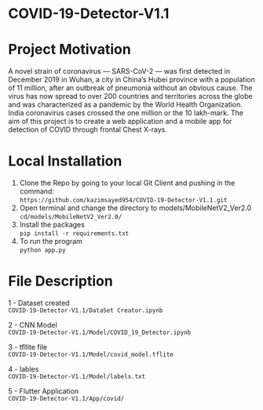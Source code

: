 # COVID-19-Detector-V1.1

# Project Motivation

A novel strain of coronavirus — SARS-CoV-2 — was first detected in December 2019 in Wuhan, a city in China’s Hubei province with a population of 11 million, after an outbreak of pneumonia without an obvious cause. The virus has now spread to over 200 countries and territories across the globe and was characterized as a pandemic by the World Health Organization. India coronavirus cases crossed the one million or the 10 lakh-mark. 
The aim of this project is to create a web application and a mobile app for detection of COVID through frontal Chest X-rays.

# Local Installation 
1. Clone the Repo by going to your local Git Client and pushing in the command:</br>
`https://github.com/kazimsayed954/COVID-19-Detector-V1.1.git`
2. Open terminal and change the directory to models/MobileNetV2_Ver2.0 <br>
`cd/models/MobileNetV2_Ver2.0/`
3. Install the packages <br>
`pip install -r requirements.txt`
4. To run the program <br>
`python app.py`

# File Description

1 - Dataset created <br>
`COVID-19-Detector-V1.1/DataSet Creator.ipynb
`

2 - CNN Model <br>
`COVID-19-Detector-V1.1/Model/COVID_19_Detector.ipynb
`

3 - tfllite file <br>
`COVID-19-Detector-V1.1/Model/covid_model.tflite
`

4 - lables <br>
`COVID-19-Detector-V1.1/Model/labels.txt
`

5 - Flutter Application <br>
`COVID-19-Detector-V1.1/App/covid/
`
